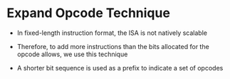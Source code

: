 # Expand Opcode Technique

- In fixed-length instruction format, the ISA is not natively scalable

- Therefore, to add more instructions than the bits allocated for the opcode
allows, we use this technique

- A shorter bit sequence is used as a prefix to indicate a set of opcodes
